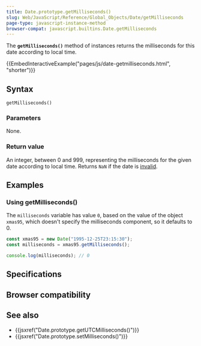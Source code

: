 ```yaml
---
title: Date.prototype.getMilliseconds()
slug: Web/JavaScript/Reference/Global_Objects/Date/getMilliseconds
page-type: javascript-instance-method
browser-compat: javascript.builtins.Date.getMilliseconds
---
```




The **`getMilliseconds()`** method of  instances returns the milliseconds for this date according to local time.

{{EmbedInteractiveExample("pages/js/date-getmilliseconds.html", "shorter")}}

## Syntax

```js-nolint
getMilliseconds()
```

### Parameters

None.

### Return value

An integer, between 0 and 999, representing the milliseconds for the given date according to local time. Returns `NaN` if the date is [invalid](/Web/JavaScript/Reference/Global_Objects/Date#the_epoch_timestamps_and_invalid_date).

## Examples

### Using getMilliseconds()

The `milliseconds` variable has value `0`, based on the value of the  object `xmas95`, which doesn't specify the milliseconds component, so it defaults to 0.

```js
const xmas95 = new Date("1995-12-25T23:15:30");
const milliseconds = xmas95.getMilliseconds();

console.log(milliseconds); // 0
```

## Specifications



## Browser compatibility



## See also

- {{jsxref("Date.prototype.getUTCMilliseconds()")}}
- {{jsxref("Date.prototype.setMilliseconds()")}}
